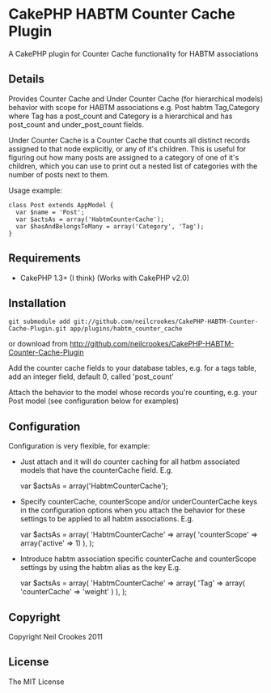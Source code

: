 CakePHP HABTM Counter Cache Plugin
==================================

A CakePHP plugin for Counter Cache functionality for HABTM associations

Details
-------

Provides Counter Cache and Under Counter Cache (for hierarchical models)
behavior with scope for HABTM associations e.g. Post habtm Tag,Category where
Tag has a post_count and Category is a hierarchical and has post_count and
under_post_count fields.

Under Counter Cache is a Counter Cache that counts all distinct records
assigned to that node explicitly, or any of it's children. This is useful for
figuring out how many posts are assigned to a category of one of it's
children, which you can use to print out a nested list of categories with the
number of posts next to them.

Usage example:

    class Post extends AppModel {
      var $name = 'Post';
      var $actsAs = array('HabtmCounterCache');
      var $hasAndBelongsToMany = array('Category', 'Tag');
    }


Requirements
------------

* CakePHP 1.3+ (I think) (Works with CakePHP v2.0)

Installation
------------

    git submodule add git://github.com/neilcrookes/CakePHP-HABTM-Counter-Cache-Plugin.git app/plugins/habtm_counter_cache

or download from http://github.com/neilcrookes/CakePHP-HABTM-Counter-Cache-Plugin

Add the counter cache fields to your database tables, e.g. for a tags table, add an integer field, default 0, called 'post_count'

Attach the behavior to the model whose records you're counting, e.g. your Post model (see configuration below for examples)

Configuration
-------------

Configuration is very flexible, for example:

* Just attach and it will do counter caching for all hatbm associated models that have the counterCache field. E.g.

    var $actsAs = array('HabtmCounterCache');

* Specify counterCache, counterScope and/or underCounterCache keys in the configuration options when you attach the behavior for these settings to be applied to all habtm associations. E.g.

    var $actsAs = array(
      'HabtmCounterCache' => array(
        'counterScope' => array('active' => 1)
      ),
    );

* Introduce habtm association specific counterCache and counterScope settings by using the habtm alias as the key E.g.

    var $actsAs = array(
      'HabtmCounterCache' => array(
        'Tag' => array(
          'counterCache' => 'weight'
        )
      ),
    );

Copyright
---------

Copyright Neil Crookes 2011

License
-------

The MIT License
